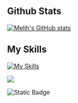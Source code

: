 ## Github Stats

[![Melih's GitHub stats](https://github-readme-stats.vercel.app/api?username=melih-akman&show_icons=true&theme=aura#gh-dark-mode-only)](https://github.com/melih-akman)

## My Skills

[![My Skills](https://skillicons.dev/icons?i=gcp,c,java,py)](https://github.com/melih-akman)


[![](https://visitcount.itsvg.in/api?id=melih-akman&label=Profile%20Views&icon=5&pretty=true)](https://github.com/melih-akman)


![Static Badge](https://img.shields.io/badge/LinkedIn-0077B5?style=for-the-badge&logo=linkedin&logoColor=white&link=https://www.linkedin.com/in/melihakman/)
